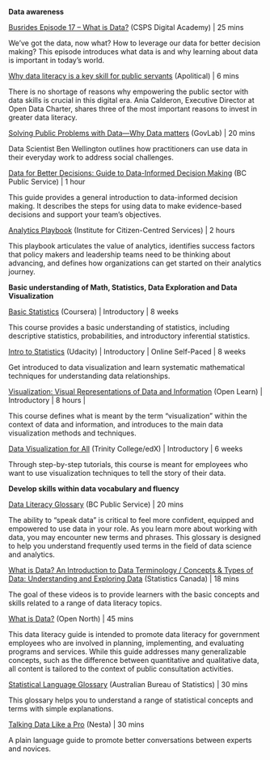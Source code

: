 **Data awareness**

[Busrides Episode 17 – What is Data?](https://busrides-trajetsenbus.ca/en/ep-17-en/) (CSPS Digital Academy) | 25 mins

We’ve got the data, now what? How to leverage our data for better decision making? This episode introduces what data is and why learning about data is important in today’s world.

[Why data literacy is a key skill for public servants](https://apolitical.co/en/solution_article/why-data-literacy-is-a-key-skill-for-public-servants) (Apolitical) | 6 mins

There is no shortage of reasons why empowering the public sector with data skills is crucial in this digital era. Ania Calderon, Executive Director at Open Data Charter, shares three of the most important reasons to invest in greater data literacy.

[Solving Public Problems with Data—Why Data matters](http://sppd.thegovlab.org/videos/Solving%20Public%20Problems%20with%20Data%20-%20Why%20Data%20Matters%20(Ben%20Wellington)/story_html5.html) (GovLab) | 20 mins

Data Scientist Ben Wellington outlines how practitioners can use data in their everyday work to address social challenges.

[Data for Better Decisions: Guide to Data-Informed Decision Making](https://gww.gov.bc.ca/sites/default/files/group/file/2020/0221/dataforbetterdecisions04.pdf) (BC Public Service) | 1 hour

This guide provides a general introduction to data-informed decision making. It describes the steps for using data to make evidence-based decisions and support your team’s objectives.

[Analytics Playbook](https://citizenfirst.ca/assets/uploads/publications/Analytics-Playbook.pdf) (Institute for Citizen-Centred Services) | 2 hours

This playbook articulates the value of analytics, identifies success factors that policy makers and leadership teams need to be thinking about advancing, and defines how organizations can get started on their analytics journey.

**Basic understanding of Math, Statistics, Data Exploration and Data Visualization**

[Basic Statistics](https://www.coursera.org/learn/basic-statistics) (Coursera) | Introductory | 8 weeks

This course provides a basic understanding of statistics, including descriptive statistics, probabilities, and introductory inferential statistics.

[Intro to Statistics](https://www.udacity.com/course/intro-to-statistics--st101) (Udacity) | Introductory | Online Self-Paced | 8 weeks

Get introduced to data visualization and learn systematic mathematical techniques for understanding data relationships.

[Visualization: Visual Representations of Data and Information](https://www.open.edu/openlearn/science-maths-technology/computing-ict/visualisation-visual-representations-data-and-information/content-section-0?active-tab=content-tab) (Open Learn) | Introductory | 8 hours | 

This course defines what is meant by the term “visualization” within the context of data and information, and introduces to the main data visualization methods and techniques.

[Data Visualization for All](https://www.edx.org/course/data-visualization-all-trinityx-t005x) (Trinity College/edX) | Introductory | 6 weeks

Through step-by-step tutorials, this course is meant for employees who want to use visualization techniques to tell the story of their data.

**Develop skills within data vocabulary and fluency**

[Data Literacy Glossary](https://gww.gov.bc.ca/groups/digital-platforms-and-data-division/data-literacy-glossary) (BC Public Service) | 20 mins

The ability to “speak data” is critical to feel more confident, equipped and empowered to use data in your role. As you learn more about working with data, you may encounter new terms and phrases. This glossary is designed to help you understand frequently used terms in the field of data science and analytics.

[What is Data? An Introduction to Data Terminology / Concepts & Types of Data: Understanding and Exploring Data](https://www.statcan.gc.ca/eng/wtc/data-literacy/catalogue) (Statistics Canada) | 18 mins

The goal of these videos is to provide learners with the basic concepts and skills related to a range of data literacy topics.

[What is Data?](https://opennorth.github.io/public-consultation-data-literacy/module1.html) (Open North) | 45 mins

This data literacy guide is intended to promote data literacy for government employees who are involved in planning, implementing, and evaluating programs and services. While this guide addresses many generalizable concepts, such as the difference between quantitative and qualitative data, all content is tailored to the context of public consultation activities.

[Statistical Language Glossary](https://www.abs.gov.au/websitedbs/D3310114.nsf/Home/Statistical+Language?OpenDocument) (Australian Bureau of Statistics) | 30 mins

This glossary helps you to understand a range of statistical concepts and terms with simple explanations.

[Talking Data Like a Pro](https://www.nesta.org.uk/blog/talking-data-like-a-pro-a-plain-english-guide-to-data-analytics/) (Nesta) | 30 mins

A plain language guide to promote better conversations between experts and novices.
